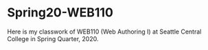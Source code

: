 # Spring20-WEB110
Here is my classwork of WEB110 (Web Authoring I) at Seattle Central College in Spring Quarter, 2020.
